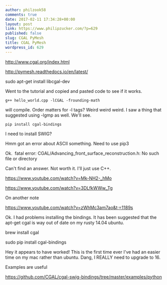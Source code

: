 ```yaml
---
author: philzook58
comments: true
date: 2017-02-11 17:34:28+00:00
layout: post
link: https://www.philipzucker.com/?p=629
published: false
slug: CGAL PyMesh
title: CGAL PyMesh
wordpress_id: 629
---
```


http://www.cgal.org/index.html

http://pymesh.readthedocs.io/en/latest/



sudo apt-get install libcgal-dev

Went to the tutorial and copied and pasted code to see if it works.

    
    g++ hello_world.cpp -lCGAL -frounding-math


will compile. Order matters for -l tags? Weird weird weird. I saw a thing that suggested using -lgmp as well. We'll see.



    
    pip install cgal-bindings


I need to install SWIG?

Hmm got an error about ASCII something. Need to use pip3

Ok.  fatal error: CGAL/Advancing_front_surface_reconstruction.h: No such file or directory

Can't find an answer. Not worth it. I'll just use C++.

https://www.youtube.com/watch?v=Mk-NH2-_hMo

https://www.youtube.com/watch?v=3DLfkWWw_Tg



On another note

https://www.youtube.com/watch?v=zWhMc3am7ao&t;=1189s



Ok. I had problems installing the bindings. It has been suggested that the apt-get cgal is way out of date on my rusty 14.04 ubuntu.

brew install cgal

sudo pip install cgal-bindings

Hey it appears to have worked! This is the first time ever I've had an easier time on my mac rather than ubuntu. Dang, I REALLY need to upgrade to 16.

Examples are useful

https://github.com/CGAL/cgal-swig-bindings/tree/master/examples/python


